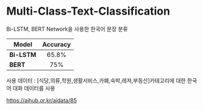 # Multi-Class-Text-Classification
Bi-LSTM, BERT Network을 사용한 한국어 문장 분류  

|  <center>Model</center> |  <center>Accuracy</center> |
|:--------|:--------:|
|**Bi-LSTM** | <center>65.8% </center> |
|**BERT** | <center>75% </center> |


사용 데이터 : 
[식당,의류,학원,생활서비스,카폐,숙박,레져,부동산]카테고리에 대한 한국어 대화 데이터를 사용

https://aihub.or.kr/aidata/85

